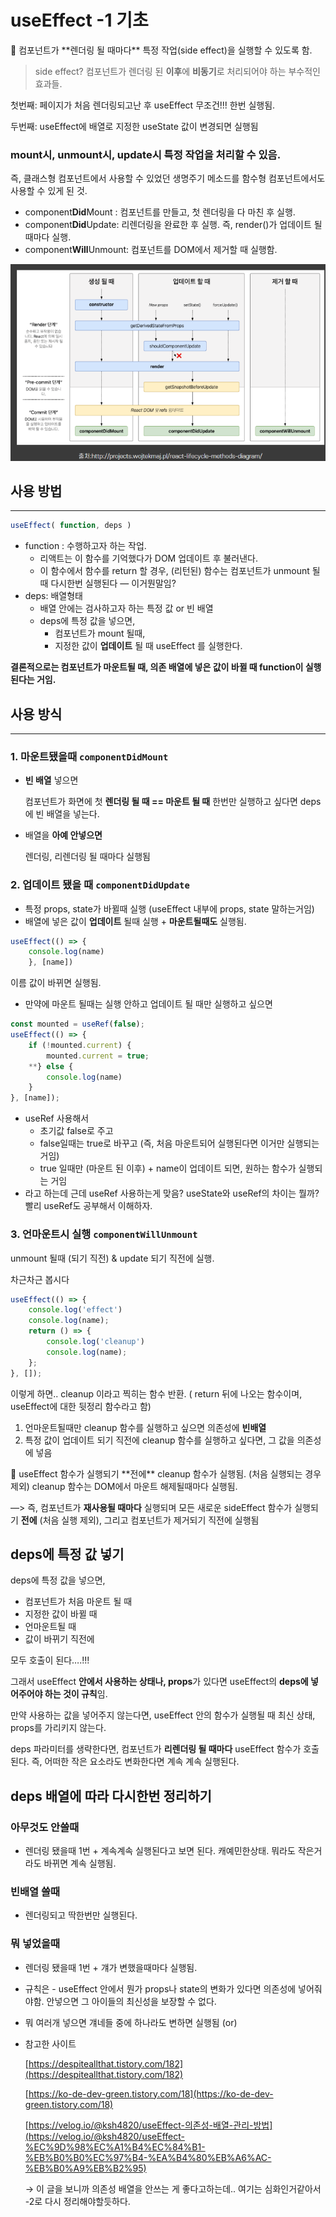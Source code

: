 # useEffect -1 기초

<aside>
🥝 컴포넌트가 **렌더링 될 때마다** 특정 작업(side effect)을 실행할 수 있도록 함.

</aside>

> side effect?
컴포넌트가 렌더링 된 **이후**에 **비동기**로 처리되어야 하는 부수적인 효과들.
> 

첫번째: 페이지가 처음 렌더링되고난 후 useEffect 무조건!!! 한번 실행됨.

두번째: useEffect에 배열로 지정한 useState 값이 변경되면 실행됨

### mount시, unmount시, update시 특정 작업을 처리할 수 있음.

즉, 클래스형 컴포넌트에서 사용할 수 있었던 생명주기 메소드를 함수형 컴포넌트에서도 사용할 수 있게 된 것.

- component**Did**Mount : 컴포넌트를 만들고, 첫 렌더링을 다 마친 후 실행.
- component**Did**Update: 리렌더링을 완료한 후 실행. 즉, render()가 업데이트 될때마다 실행.
- component**Will**Unmount: 컴포넌트를 DOM에서 제거할 때 실행함.

![Alt text](image.png)

## 사용 방법

---

```jsx
useEffect( function, deps )
```

- function : 수행하고자 하는 작업.
    - 리액트는 이 함수를 기억했다가 DOM 업데이트 후 불러낸다.
    - 이 함수에서 함수를 return 할 경우, (리턴된) 함수는 컴포넌트가 unmount 될 때 다시한번 실행된다 — 이거뭔말임?
- deps: 배열형태
    - 배열 안에는 검사하고자 하는 특정 값 or 빈 배열
    - deps에 특정 값을 넣으면,
        - 컴포넌트가 mount 될때,
        - 지정한 값이 **업데이트** 될 때 useEffect 를 실행한다.

**결론적으로는 컴포넌트가 마운트될 때, 의존 배열에 넣은 값이 바뀔 때 function이 실행된다는 거임.**

## 사용 방식

---

### 1. 마운트됐을때 `componentDidMount`

- **빈 배열** 넣으면
    
    컴포넌트가 화면에 첫 **렌더링 될 때 == 마운트 될 때**  한번만 실행하고 싶다면 deps에 빈 배열을 넣는다.
    
- 배열을 **아예 안넣으면**
    
    렌더링, 리렌더링 될 때마다 실행됨
    

### 2. 업데이트 됐을 때 `componentDidUpdate`

- 특정 props, state가 바뀔때 실행 (useEffect 내부에 props, state 말하는거임)
- 배열에 넣은 값이 **업데이트** 될때 실행 + **마운트될때도** 실행됨.

```jsx
useEffect(() => {
	console.log(name)
	}, [name])
```

 이름 값이 바뀌면 실행됨. 

- 만약에 마운트 될때는 실행 안하고 업데이트 될 때만 실행하고 싶으면

```jsx
const mounted = useRef(false);
useEffect(() => {
	if (!mounted.current) {
		mounted.current = true;
	**} else {
		console.log(name)
	}
}, [name]);
```

- useRef 사용해서
    - 초기값 false로 주고
    - false일때는 true로 바꾸고 (즉, 처음 마운트되어 실행된다면 이거만 실행되는 거임)
    - true 일때만 (마운트 된 이후) + name이 업데이트 되면, 원하는 함수가 실행되는 거임
- 라고 하는데 근데 useRef 사용하는게 맞음? useState와 useRef의 차이는 뭘까? 빨리 useRef도 공부해서 이해하자.

### 3. 언마운트시 실행 `componentWillUnmount`

unmount 될때 (되기 직전) & update 되기 직전에 실행.

차근차근 봅시다

```jsx
useEffect(() => {
	console.log('effect')
	console.log(name);
	return () => {
		console.log('cleanup')
		console.log(name);
	};
}, []);
```

이렇게 하면..  cleanup 이라고 찍히는 함수 반환. ( return 뒤에 나오는 함수이며, useEffect에 대한 뒷정리 함수라고 함)

1. 언마운트될때만 cleanup 함수를 실행하고 싶으면 의존성에 **빈배열**
2. 특정 값이 업데이트 되기 직전에 cleanup 함수를 실행하고 싶다면, 그 값을 의존성에 넣음

<aside>
🥝 useEffect 함수가 실행되기 **전에** cleanup 함수가 실행됨.
(처음 실행되는 경우 제외)
cleanup 함수는 DOM에서 마운트 해제될때마다 실행됨.

</aside>

—> 즉, 컴포넌트가 **재사용될 때마다** 실행되며 모든 새로운 sideEffect 함수가 실행되기 **전에** (처음 실행 제외), 그리고 컴포넌트가 제거되기 직전에 실행됨

## deps에 특정 값 넣기

deps에 특정 값을 넣으면,

- 컴포넌트가 처음 마운트 될 때
- 지정한 값이 바뀔 때
- 언마운트될 때
- 값이 바뀌기 직전에

모두 호출이 된다….!!!

그래서 useEffect **안에서 사용하는 상태나, props**가 있다면 useEffect의 **deps에 넣어주어야 하는 것이 규칙**임.

만약 사용하는 값을 넣어주지 않는다면, useEffect 안의 함수가 실행될 때 최신 상태, props를 가리키지 않는다.

deps 파라미터를 생략한다면, 컴포넌트가 **리렌더링 될 때마다** useEffect 함수가 호출된다. 즉, 어떠한 작은 요소라도 변화한다면 계속 계속 실행된다.

## deps 배열에 따라 다시한번 정리하기

### 아무것도 안쓸때

- 렌더링 됐을때 1번 + 계속계속 실행된다고 보면 된다. 캐예민한상태. 뭐라도 작은거라도 바뀌면 계속 실행됨.

### 빈배열 쓸때

- 렌더링되고 딱한번만 실행된다.

### 뭐 넣었을때

- 렌더링 됐을때 1번 + 걔가 변했을때마다 실행됨.
- 규칙은 - useEffect 안에서 뭔가 props나 state의 변화가 있다면 의존성에 넣어줘야함. 안넣으면 그 아이들의 최신성을 보장할 수 없다.
- 뭐 여러개 넣으면 걔네들 중에 하나라도 변하면 실행됨 (or)

- 참고한 사이트
    
    [https://despiteallthat.tistory.com/182](https://despiteallthat.tistory.com/182)
    
    [https://ko-de-dev-green.tistory.com/18](https://ko-de-dev-green.tistory.com/18)
    
    [https://velog.io/@ksh4820/useEffect-의존성-배열-관리-방법](https://velog.io/@ksh4820/useEffect-%EC%9D%98%EC%A1%B4%EC%84%B1-%EB%B0%B0%EC%97%B4-%EA%B4%80%EB%A6%AC-%EB%B0%A9%EB%B2%95)
    
    → 이 글을 보니까 의존성 배열을 안쓰는 게 좋다고하는데.. 여기는 심화인거같아서 -2로 다시 정리해야할듯하다.